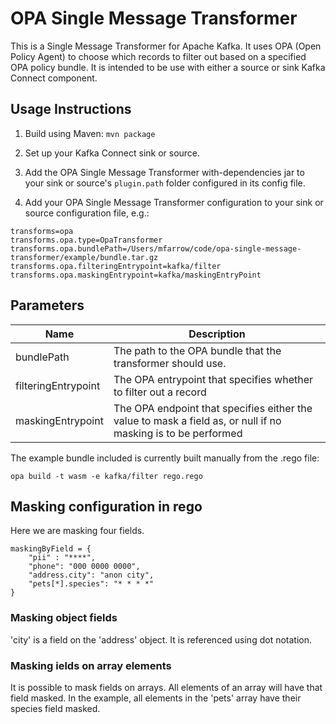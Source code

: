 # OPA Single Message Transformer

This is a Single Message Transformer for Apache Kafka.
It uses OPA (Open Policy Agent) to choose which records to filter out based on a specified OPA policy bundle.
It is intended to be use with either a source or sink Kafka Connect component.

## Usage Instructions

1. Build using Maven: `mvn package`

2. Set up your Kafka Connect sink or source.

3. Add the OPA Single Message Transformer with-dependencies jar to your sink or source's `plugin.path` folder configured in its config file.

4. Add your OPA Single Message Transformer configuration to your sink or source configuration file, e.g.:

```
transforms=opa
transforms.opa.type=OpaTransformer
transforms.opa.bundlePath=/Users/mfarrow/code/opa-single-message-transformer/example/bundle.tar.gz
transforms.opa.filteringEntrypoint=kafka/filter
transforms.opa.maskingEntrypoint=kafka/maskingEntryPoint
```

## Parameters

| Name                | Description                                                                                                   |
|---------------------|---------------------------------------------------------------------------------------------------------------|
| bundlePath          | The path to the OPA bundle that the transformer should use.                                                   |
| filteringEntrypoint | The OPA entrypoint that specifies whether to filter out a record                                              |
| maskingEntrypoint   | The OPA endpoint that specifies either the value to mask a field as, or null if no masking is to be performed |

The example bundle included is currently built manually from the .rego file:

`opa build -t wasm -e kafka/filter rego.rego`

## Masking configuration in rego

Here we are masking four fields.

```
maskingByField = {
    "pii" : "****",
    "phone": "000 0000 0000",
    "address.city": "anon city",
    "pets[*].species": "* * * *"
}
```


### Masking object fields
'city' is a field on the 'address' object.  It is referenced using dot notation.

### Masking ields on array elements
It is possible to mask fields on arrays.
All elements of an array will have that field masked.
In the example, all elements in the 'pets' array have their species field masked.